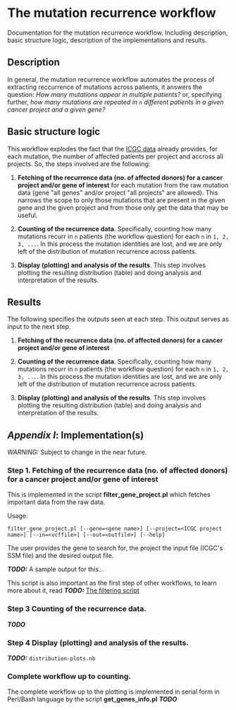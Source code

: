 The mutation recurrence workflow
=================================

Documentation for the mutation recurrence workflow. Including description, basic structure logic, description of the implementations and results.

Description
------------

In general, the mutation recurrence workflow automates the process of extracting reccurrence of mutations across patients, it answers the question: *How many mutations appear in multiple patients?* or, specifying further, *how many mutations are repeated in `n` different patients in a given cancer project and a given gene?*


Basic structure logic
---------------------

This workflow explodes the fact that the [ICGC data](https://github.com/Ad115/ICGC-data-parser/blob/develop/SSM_DATA_README.md) already provides, for each mutation, the number of affected patients per project and accross all projects. So, the steps involved are the following:

 1. **Fetching of the recurrence data (no. of affected donors) for a cancer project and/or gene of interest**  for each mutation from the raw mutation data (gene "all genes" and/or project "all projects" are allowed). This narrows the scope to only those mutations that are present in the given gene and the given project and from those only get the data that may be useful.

 2. **Counting of the recurrence data**. Specifically, counting how many mutations recurr in `n` patients (the workflow question) for each `n` in `1, 2, 3, ...`. In this process the mutation identities are lost, and we are only left of the distribution of mutation recurrence across patients.

 3. **Display (plotting) and analysis of the results**. This step involves plotting the resulting distribution (table) and doing analysis and interpretation of the results.

Results
-------
The following specifies the outputs seen at each step. This output serves as input to the next step.

1. **Fetching of the recurrence data (no. of affected donors) for a cancer project and/or gene of interest**

2. **Counting of the recurrence data**. Specifically, counting how many mutations recurr in `n` patients (the workflow question) for each `n` in `1, 2, 3, ...`. In this process the mutation identities are lost, and we are only left of the distribution of mutation recurrence across patients.

3. **Display (plotting) and analysis of the results**. This step involves plotting the resulting distribution (table) and doing analysis and interpretation of the results.


*Appendix I*: Implementation(s)
-----------------
*WARNING:* Subject to change in the near future.

### **Step 1**. Fetching of the recurrence data (no. of affected donors) for a cancer project and/or gene of interest

This is implemented in the script **filter_gene_project.pl** which fetches important data from the raw data.

Usage:
```
filter_gene_project.pl [--gene=<gene name>] [--project=<ICGC project name>] [--in=<vcffile>] [--out=<outfile>] [--help]
```

The user provides the gene to search for, the project the input file (ICGC's SSM file) and the desired output file.


***TODO:*** A sample output for this...

This script is also important as the first step of other workflows, to learn more about it, read ***TODO:*** [The filtering script](https://github.com/Ad115/ICGC-data-parser/blob/develop/FILTER_GENE_PROJECT_README.md)

### **Step 3** Counting of the recurrence data.
***TODO***

### **Step 4** Display (plotting) and analysis of the results.
***TODO:*** `distribution-plots.nb`

### Complete workflow up to counting.
The complete workflow up to the plotting is implemented in serial form in Perl/Bash language by the script **get_genes_info.pl**
***TODO***

